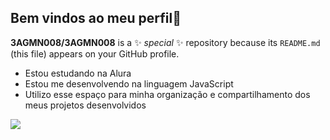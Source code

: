 ## Bem vindos ao meu perfil👋


**3AGMN008/3AGMN008** is a ✨ _special_ ✨ repository because its `README.md` (this file) appears on your GitHub profile.

- Estou estudando na Alura
- Estou me desenvolvendo na linguagem JavaScript
- Utilizo esse espaço para minha organização e compartilhamento dos meus projetos desenvolvidos 

![](https://media1.tenor.com/m/4e3Gh3RIy3sAAAAC/surprised-ryan-reynolds.gif)
